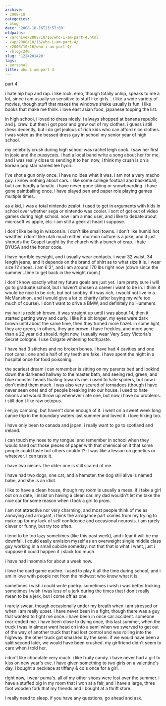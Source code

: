 ```yaml
---
archive:
- 2008-10
categories:
- blog
date: '2008-10-16T23:57:00'
oldpaths:
- /archive/2008/10/16/who-i-am-part-4.html
- /wp/2008/10/16/who-i-am-part-4/
- /2008/10/16/who-i-am-part-4/
- /blog/240
slug: '1224201420'
tags:
- personal
title: who i am part 4
---
```


part 4

i hate hip hop and rap. i like rock. emo, though totally unhip, speaks to
me a lot, since i am usually so sensitive to stuff like girls... i like
a wide variety of movies, though stuff that makes the windows shake
usually is fun. i like books that make me think. i love east asian food,
japanese topping the list.

in high school, i loved to dress nicely. i always shopped at banana
republic and j. crew. but then i got poor and grew out of my clothes.
i guess i still dress decently, but i do get jealous of rich kids who can
afford nice clothes. i was voted as the bessed dress guy in school my
senior year of high school.

my celebrity crush during high school was rachel leigh cook. i saw her
first in josie and the pussycats. i had a local band write a song about
her for me, and i was really close to sending it to her. now, i think my
crush is on a korean pop star named lee hyori.

i've shot a gun only once. i have no idea what it was. i am not a very
macho guy. i know nothing about cars. i like some college football and
basketball, but i am hardly a fanatic. i have never gone skiing or
snowboarding. i have gone paintballing once. i have played pen and paper
role playing games multiple times.

as a kid, i was a total nintendo zealot. i used to get in arguments with
kids in school over whether sega or nintendo was cooler. i sort of got out
of video games during high school. now i am a mac user, and i like to
debate about microsoft vs apple, etc. i am still a geek at heart
i suppose.

i don't like being in wisconsin. i don't like small towns. i don't like
humid hot weather. i don't like utah much either. mormon culture is
a joke, and it just shrouds the Gospel taught by the church with a bunch
of crap. i hate BYUSA and the honor code.

i have horrible eyesight, and i usually wear contacts. i wear 32 waist, 34
length jeans, and it depends on the brand of shirt as to what size it is.
i wear size 12 shoes. i am 6'3", and i am around 170 lbs right now (down
since the summer...time to get back in the weight room.)

i don't know exactly what my future goals are just yet. i am pretty sure
i will go to graduate school, but i haven't chosen a career i want to be
in. i think it would be nice to be rich, but not snobby. if i was rich,
i would not live in a McManshion, and i would give a lot to charity (after
buying my wife too much of course). I don't want to drive a BMW, and
definitely no Hummers.

my hair is reddish brown. it was straight up until i was about 14, then it
started getting wavy and curly. i like it a bit longer. my eyes were dark
brown until about the same time, then they turned more hazel. in some
light, they are green, in others, they are brown. i have freckles, and
more acne than a 22 year old should. right now, i usually wear Very Sexy
Victoria's Secret cologne. I use Colgate whitening toothpaste.

I have had 3 stitches and no broken bones. I have had 4 cavities and one
root canal. one and a half of my teeth are fake. i have spent the night in
a hospital once for food poisoning.

the scariest dream i can remember is sitting on my parents bed and lookind
down the darkened hallway to the master bath, and seeing red, green, and
blue monster heads floating towards me. i used to hate spiders, but now
i don't mind them much. i was also very scared of tornadoes (though i have
never seen one) and of people breaking into our house. i used to hate
onions and would throw up whenever i ate one, but now i have no problems.
i still don't like raw octopus.

i enjoy camping, but haven't done enough of it. i went on a sweet week
long canoe trip in the boundary waters last summer and loved it. i love
hiking too.

i have only been to canada and japan. i really want to go to scotland and
ireland.

i can touch my nose to my tongue. and remember in school when they would
hand out those pieces of paper with that chemical on it that some people
could taste but others couldn't? it was like a lesson on genetics or
whatever. i can taste it.

i have two nieces. the older one is still scared of me.

i have had two dogs, one cat, and a hamster. the dog still alive is named
babe, and she is an idiot.

i like to have a clean house, though my room is usually a mess. if i take
a girl out on a date, i insist on having a clean car. my dad wouldn't let
me take the nice car for some reason when i took a girl to prom.

i am not attractive nor very charming, and most people think of me as
annoying and arrogant. i think the arrogance part comes from my trying to
make up for my lack of self confidence and occasional neurosis. i am
rarely clever or funny, but try too often.

i tend to be too lazy sometimes (like this past week), and i fear it will
be my downfall. i could easily envision myself as an overweight single
middle class guy working in a small cubicle someday. not that that is what
i want, just i suppose it could happen if i slack too much.

i have had insomnia for about a week now.

i love the card game euchre. i used to play it all the time during school,
and i am in love with people not from the midwest who know what it is.

sometimes i wish i could write poetry. sometimes i wish i was better
looking. sometimes i wish i was less of a jerk during the times that
i don't really mean to be a jerk, but i come off as one.

i rarely swear, though occasionally under my breath when i am stressed or
when i am really upset. i have never been in a fight, though there was
a guy that wanted to fight me once. i have been in once car accident.
someone rear-ended me. i have been close to dying once, this last summer,
when the truck i was in almost went head on into a semi when we swerved to
get out of the way of another truck that had lost control and was rolling
into the highway. the other truck got smashed by the semi. if we would
have been a split second later, we would have been crushed. my girlfriend
didn't seem to care when i told her.

i don't like chocolate very much. i like fruity candy. i have never had
a girl to kiss on new year's eve. i have given something to two girls on
a valentine's day. i bought a necklace at tiffany & co's once for a girl.

right now, i wear puma's. all of my other shoes were lost over the summer.
i have a stuffed pig in my room that i won at a fair, and i have a large,
three foot wooden fork that my friends and i bought at a thrift store.

i really need to sleep. if you have any questions, go ahead and ask.

